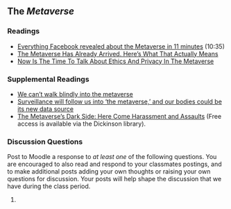 ## The _Metaverse_

### Readings

* [Everything Facebook revealed about the Metaverse in 11 minutes](https://www.youtube.com/watch?v=gElfIo6uw4g) (10:35)
* [The Metaverse Has Already Arrived. Here’s What That Actually Means](https://time.com/6116826/what-is-the-metaverse/)
* [Now Is The Time To Talk About Ethics And Privacy In The Metaverse](https://www.forbes.com/sites/cathyhackl/2020/08/02/now-is-the-time-to-talk-about-ethics--privacy-in-the-metaverse/?sh=67c8dcaeae6c)

### Supplemental Readings

* [We can’t walk blindly into the metaverse](https://fortune.com/2021/11/24/metaverse-meaning-future-meta-zuckerberg-microsoft-meta-carnegie-ai-ethics/)
* [Surveillance will follow us into ‘the metaverse,’ and our bodies could be its new data source](https://www.washingtonpost.com/technology/2022/01/13/privacy-vr-metaverse/)
* [The Metaverse’s Dark Side: Here Come Harassment and Assaults](https://www.nytimes.com/2021/12/30/technology/metaverse-harassment-assaults.html)  (Free access is available via the Dickinson library).

### Discussion Questions

Post to Moodle a response to _at least one_ of the following questions.  You are encouraged to also read and respond to your classmates postings, and to make additional posts adding your own thoughts or raising your own questions for discussion.  Your posts will help shape the discussion that we have during the class period.

1.
